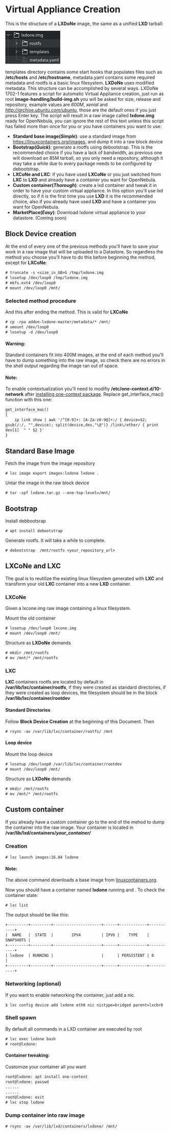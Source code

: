 # Virtual Appliance Creation
This is the structure of a **LXDoNe** image, the same as a unified **LXD** tarball:

![](picts/image.png)

templates directory contains some start hooks that populates files such as **/etc/hosts** and **/etc/hostname**, metadata.yaml contains some required metadata and rootfs  is a basic linux filesystem. **LXDoNe** uses modified metadata. This structure can be accomplished by several ways. LXDoNe 1702-1 features a script for automatic Virtual Appliance creation, just run as root **image-handling/build-img.sh** you will be asked for size, release and repository, example values are *600M*, *xenial* and *http://archive.ubuntu.com/ubuntu*, those are the default ones if you just press Enter key. The script will result in a raw image called **lxdone.img** ready for OpenNebula, you can ignore the rest of this text unless this script has failed more than once for you or you have containers you want to use:

- **Standard base image(_Simple_)**: use a standard image from https://linuxcontainers.org/images, and dump it into a raw block device
- **Bootstrap(_Quick_)**: generate a rootfs using debootstrap. This is the recommended choice if you have a lack of bandwidth, as previous one will download an 85M tarball, so you only need a repository, although it may take a while due to every package needs to be configured by debootstrap.
- **LXCoNe and LXC**: if you have used **LXCoNe** or you just switched from **LXC** to **LXD** and already have a container you want for OpenNebula.
- **Custom container(_Thorough_)**: create a lxd container and tweak it in order to have your custom virtual appliance. In this option you'll use lxd directly, so if it is the first time you use **LXD** it is the recommended choice, also if you already have used **LXD** and have a container you want for OpenNebula.
- **MarketPlace(_Easy_)**: Download lxdone virtual appliance to your datastore. (Coming soon)

## Block Device creation
At the end of every one of the previous methods you'll have to save your work in a raw image that will be uploaded to a Datastore. So regardless the method you choose you'll have to do this before beginning the method, except for **LXCoNe**:

```
# truncate -s <size_in_GB>G /tmp/lxdone.img
# losetup /dev/loop0 /tmp/lxdone.img
# mkfs.ext4 /dev/loop0
# mount /dev/loop0 /mnt/
```

### Selected method procedure

And this after ending the method. This is valid for **LXCoNe**

```
# cp -rpa addon-lxdone-master/metadata/* /mnt/
# umount /dev/loop0
# losetup -d /dev/loop0
```

#### Warning:
Standard containers fit into 400M images, at the end of each method you'll have to dump something into the raw image, so check there are no errors in the shell output regarding the image ran out of space.

#### Note:
To enable contextualization you'll need to modifiy **/etc/one-context.d/10-network** after [installing one-context package](https://docs.opennebula.org/5.2/operation/vm_setup/kvm.html). Replace get_interface_mac() function with this one:

```
get_interface_mac()
{
    ip link show | awk '/^[0-9]+: [A-Za-z0-9@]+:/ { device=$2; gsub(/:/, "",device); split(device,dev,"\@")} /link\/ether/ { print dev[1]  " " $2 }'
}
```


## Standard Base Image

Fetch the image from the image repository

```
# lxc image export images:lxdone lxdone .
```

Untar the image in the raw block device

```
# tar -xpf lxdone.tar.gz --one-top-level=/mnt/
```

## Bootstrap

Install debbootsrap

```
# apt install debootstrap
```

Generate rootfs. It will take a while to complete.

```
# debootstrap  /mnt/rootfs <your_repository_url>
```


## LXCoNe and LXC

The goal is to reutilize the existing linux filesystem generated with **LXC** and transform your old **LXC** container into a new **LXD** container.

### LXCoNe

Given a lxcone.img raw image containing a linux filesystem.

Mount the old container

```
# losetup /dev/loop0 lxcone.img
# mount /dev/loop0 /mnt/
```

Structure as **LXDoNe** demands

```
# mkdir /mnt/rootfs
# mv /mnt/* /mnt/rootfs
```

### LXC
**LXC** containers rootfs are located by default in **/var/lib/lxc/container/rootfs**, if they were created as standard directories, if they were created as loop devices, the filesystem should be in the block  **/var/lib/lxc/container/rootdev**

#### Standard Directories
Follow **Block Device Creation** at the beginning of this Document. Then

```
# rsync -av /var/lib/lxc/container/rootfs/ /mnt
```

#### Loop device

Mount the loop device

```
# losetup /dev/loop0 /var/lib/lxc/container/rootdev
# mount /dev/loop0 /mnt/
```

Structure as **LXDoNe** demands

```
# mkdir /mnt/rootfs
# mv /mnt/* /mnt/rootfs
```

## Custom container
If you already have a custom container go to the end of the mehod to dump the container into the raw image. Your container is located in **/var/lib/lxd/containers/*your_container/***

### Creation
```
# lxc launch images:16.04 lxdone
```

#### Note:
The above command downloads a base image from [linuxcontainers.org](https://images.linuxcontainers.org).

Now you should have a container named **lxdone** running and . To check the container state:

```
# lxc list
```

The output should be like this:

```
+---------+---------+---------------------+------+------------+-----------+
|  NAME   |  STATE  |        IPV4         | IPV6 |    TYPE    | SNAPSHOTS |
+---------+---------+---------------------+------+------------+-----------+
| lxdone  | RUNNING |                     |      | PERSISTENT | 0         |
+---------+---------+---------------------+------+------------+-----------+
```

### Networking (optional)
If you want to enable networking the container, just add a nic.

```
$ lxc config device add lxdone eth0 nic nictype=bridged parent=lxcbr0
```

### Shell spawn

By default all commands in a LXD container are executed by root

```
# lxc exec lxdone bash
# root@lxdone:
```

#### Container tweaking:
Customize your container all you want

```
root@lxdone: apt install one-context
root@lxdone: passwd
......
......
root@lxdone: exit
# lxc stop lxdone
```

### Dump container into raw image
```
# rsync -av /var/lib/lxd/containers/lxdone/ /mnt/
```
